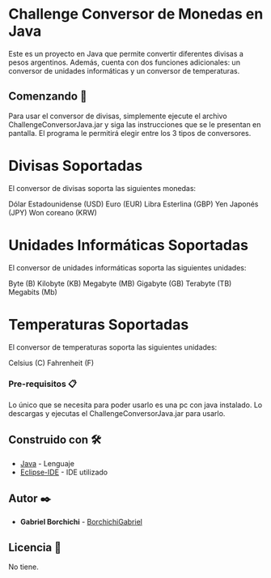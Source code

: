 # Challenge Conversor de Monedas en Java

Este es un proyecto en Java que permite convertir diferentes divisas a pesos argentinos. Además, cuenta con dos funciones adicionales: un conversor de unidades informáticas y un conversor de temperaturas.

## Comenzando 🚀

Para usar el conversor de divisas, simplemente ejecute el archivo ChallengeConversorJava.jar y siga las instrucciones que se le presentan en pantalla. El programa le permitirá elegir entre los 3 tipos de conversores.

# Divisas Soportadas 
El conversor de divisas soporta las siguientes monedas:

Dólar Estadounidense (USD)
Euro (EUR)
Libra Esterlina (GBP)
Yen Japonés (JPY)
Won coreano (KRW)

# Unidades Informáticas Soportadas
El conversor de unidades informáticas soporta las siguientes unidades:

Byte (B)
Kilobyte (KB)
Megabyte (MB)
Gigabyte (GB)
Terabyte (TB)
Megabits (Mb)

# Temperaturas Soportadas 
El conversor de temperaturas soporta las siguientes unidades:

Celsius (C)
Fahrenheit (F)

### Pre-requisitos 📋

Lo único que se necesita para poder usarlo es una pc con java instalado. Lo descargas y ejecutas el ChallengeConversorJava.jar para usarlo.

## Construido con 🛠️

* [Java](https://www.java.com/es/) - Lenguaje
* [Eclipse-IDE](https://www.eclipse.org/downloads/) - IDE utilizado

## Autor ✒️

* **Gabriel Borchichi** - [BorchichiGabriel](https://github.com/BorchichiGabriel)

## Licencia 📄

No tiene. 


